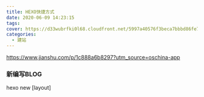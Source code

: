 ```yaml
---
title: HEXO快捷方式
date: 2020-06-09 14:23:15
tags:
cover: https://d33wubrfki0l68.cloudfront.net/5997a40576f3beca7bbbd86fe79a795e9d520d8e/87f88/themes/screenshots/landscape.png
categories:
  - 建站
---
```




https://www.jianshu.com/p/1c888a6b8297?utm_source=oschina-app

### 新编写BLOG
hexo new [layout] <title>
### push到github：
hexo deploy


hexo clean

hexo deploy

### 每次都要执行 hexo clean 和 hexo deploy，不如写个新的脚本
```
// package.json
"dev": "hexo s",
"build": "hexo clean & hexo deploy"
```
npm run build